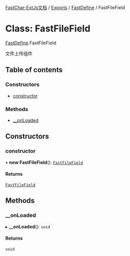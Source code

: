 [FastChar-ExtJs文档](../README.md) / [Exports](../modules.md) / [FastDefine](../modules/FastDefine.md) / FastFileField

# Class: FastFileField

[FastDefine](../modules/FastDefine.md).FastFileField

文件上传组件

## Table of contents

### Constructors

- [constructor](FastDefine.FastFileField.md#constructor)

### Methods

- [\_\_onLoaded](FastDefine.FastFileField.md#__onloaded)

## Constructors

### constructor

• **new FastFileField**(): [`FastFileField`](FastDefine.FastFileField.md)

#### Returns

[`FastFileField`](FastDefine.FastFileField.md)

## Methods

### \_\_onLoaded

▸ **__onLoaded**(): `void`

#### Returns

`void`
